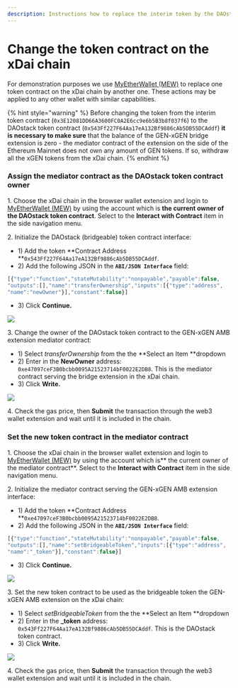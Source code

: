 ```yaml
---
description: Instructions how to replace the interim token by the DAOstack token contract
---
```


# Change the token contract on the xDai chain

For demonstration purposes we use [MyEtherWallet (MEW)](https://www.myetherwallet.com/access-my-wallet)  to replace one token contract on the xDai chain by another one. These actions may be applied to any other wallet with similar capabilities.

{% hint style="warning" %}
Before changing the token from the interim token contract (`0x3E12081DD66A3600FC0A2E6cc9e6b5B3b8f037f6`) to the DAOstack token contract (`0x543Ff227F64Aa17eA132Bf9886cAb5DB55DCAddf`) **it is necessary to make sure** that the balance of the GEN-xGEN bridge extension is zero - the mediator contract of the extension on the side of the Ethereum Mainnet does not own any amount of GEN tokens. If so, withdraw all the xGEN tokens from the xDai chain.
{% endhint %}

### Assign the mediator contract as the DAOstack token contract owner

1\. Choose the xDai chain in the browser wallet extension and login to [MyEtherWallet (MEW)](https://www.myetherwallet.com/access-my-wallet) by using the account which is **the current owner of the DAOstack token contract**. Select to the **Interact with Contract** item in the side navigation menu.

2\. Initialize the DAOstack (bridgeable) token contract interface:

* 1\) Add the token **Contract Address **`0x543Ff227F64Aa17eA132Bf9886cAb5DB55DCAddf`.
* 2\) Add the following JSON in the **`ABI/JSON Interface`** field:

```javascript
[{"type":"function","stateMutability":"nonpayable","payable":false,
"outputs":[],"name":"transferOwnership","inputs":[{"type":"address",
"name":"newOwner"}],"constant":false}]
```

* 3\) Click **Continue.**

![](</img/specs/bridges/image-22.png>)

3\. Change the owner of the DAOstack token contract to the GEN-xGEN AMB extension mediator contract:

* 1\) Select _transferOwnership_ from the the **Select an Item **dropdown
* 2\) Enter in the **NewOwner** address: `0xe47097ceF3B0bcbb0095A21523714bF0022E2DB8`. This is the  mediator contract serving the bridge extension in the xDai chain.
* 3\) Click **Write.**

![](</img/specs/bridges/image-23.png>)

4\. Check the gas price, then **Submit** the transaction through the web3 wallet extension and wait until it is included in the chain.

### Set the new token contract in the mediator contract

1\. Choose the xDai chain in the browser wallet extension and login to [MyEtherWallet (MEW)](https://www.myetherwallet.com/access-my-wallet) by using the account which is** the current owner of the mediator contract**. Select to the **Interact with Contract** item in the side navigation menu.

2\. Initialize the mediator contract serving the GEN-xGEN AMB extension interface:

* 1\) Add the token **Contract Address **`0xe47097ceF3B0bcbb0095A21523714bF0022E2DB8`.
* 2\) Add the following JSON in the **`ABI/JSON Interface`** field:

```javascript
[{"type":"function","stateMutability":"nonpayable","payable":false,
"outputs":[],"name":"setBridgeableToken","inputs":[{"type":"address",
"name":"_token"}],"constant":false}]
```

* 3\) Click **Continue.**

![](</img/specs/bridges/image-24.png>)

3\. Set the new token contract to be used as the bridgeable token the GEN-xGEN AMB extension on the xDai chain:

* 1\) Select _setBridgeableToken_ from the the **Select an Item **dropdown
* 2\) Enter in the **\_token** address: `0x543Ff227F64Aa17eA132Bf9886cAb5DB55DCAddf`. This is the DAOstack token contract.
* 3\) Click **Write.**

![](</img/specs/bridges/image-26.png>)

4\. Check the gas price, then **Submit** the transaction through the web3 wallet extension and wait until it is included in the chain.

